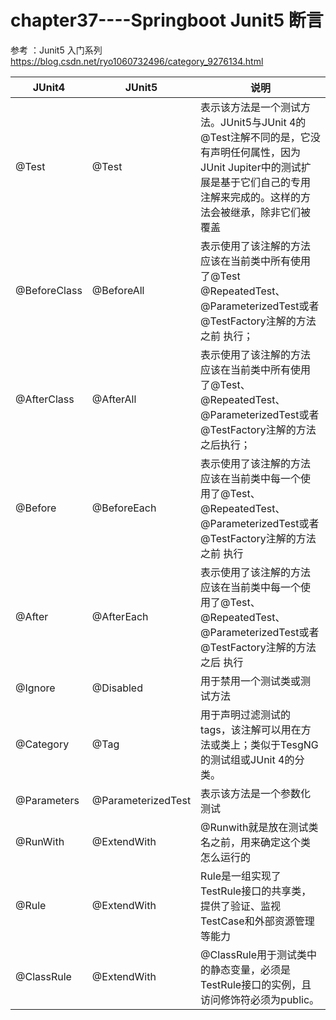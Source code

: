 # chapter37----Springboot Junit5 断言


参考 ：Junit5 入门系列 https://blog.csdn.net/ryo1060732496/category_9276134.html

JUnit4 | JUnit5 | 说明
---- | ---- | ----
@Test | @Test | 表示该方法是一个测试方法。JUnit5与JUnit 4的@Test注解不同的是，它没有声明任何属性，因为JUnit Jupiter中的测试扩展是基于它们自己的专用注解来完成的。这样的方法会被继承，除非它们被覆盖
@BeforeClass | @BeforeAll | 表示使用了该注解的方法应该在当前类中所有使用了@Test @RepeatedTest、@ParameterizedTest或者@TestFactory注解的方法之前 执行；
@AfterClass |@AfterAll |表示使用了该注解的方法应该在当前类中所有使用了@Test、@RepeatedTest、@ParameterizedTest或者@TestFactory注解的方法之后执行；
@Before| @BeforeEach |表示使用了该注解的方法应该在当前类中每一个使用了@Test、@RepeatedTest、@ParameterizedTest或者@TestFactory注解的方法之前 执行
@After| @AfterEach |表示使用了该注解的方法应该在当前类中每一个使用了@Test、@RepeatedTest、@ParameterizedTest或者@TestFactory注解的方法之后 执行
@Ignore| @Disabled |用于禁用一个测试类或测试方法
@Category| @Tag| 用于声明过滤测试的tags，该注解可以用在方法或类上；类似于TesgNG的测试组或JUnit 4的分类。
@Parameters| @ParameterizedTest |表示该方法是一个参数化测试
@RunWith |@ExtendWith |@Runwith就是放在测试类名之前，用来确定这个类怎么运行的
@Rule| @ExtendWith |Rule是一组实现了TestRule接口的共享类，提供了验证、监视TestCase和外部资源管理等能力
@ClassRule| @ExtendWith| @ClassRule用于测试类中的静态变量，必须是TestRule接口的实例，且访问修饰符必须为public。

